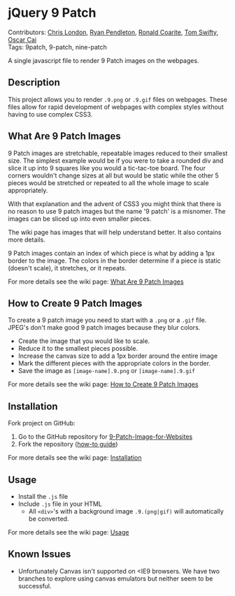 # jQuery 9 Patch

Contributors: [Chris London](https://github.com/chrislondon/), [Ryan Pendleton](https://github.com/rpendleton), [Ronald Coarite](https://stackoverflow.com/users/2154661/ronald-coarite), [Tom Swifty](https://stackoverflow.com/users/2773060/tom-swifty), [Oscar Cai](https://github.com/blackmonkey)  
Tags: 9patch, 9-patch, nine-patch

A single javascript file to render 9 Patch images on the webpages.

## Description

This project allows you to render `.9.png` or `.9.gif` files on webpages. These
files allow for rapid development of webpages with complex styles without having
to use complex CSS3.

## What Are 9 Patch Images

9 Patch images are stretchable, repeatable images reduced to their smallest
size. The simplest example would be if you were to take a rounded div and slice
it up into 9 squares like you would a tic-tac-toe board. The four corners
wouldn't change sizes at all but would be static while the other 5 pieces would
be stretched or repeated to all the whole image to scale appropriately.

With that explanation and the advent of CSS3 you might think that there is no
reason to use 9 patch images but the name '9 patch' is a misnomer. The images
can be sliced up into even smaller pieces.

The wiki page has images that will help understand better. It also contains more
details.

9 Patch images contain an index of which piece is what by adding a 1px border to
the image. The colors in the border determine if a piece is static (doesn't
scale), it stretches, or it repeats.

For more details see the wiki page: [What Are 9 Patch Images][what-are]

## How to Create 9 Patch Images

To create a 9 patch image you need to start with a `.png` or a `.gif` file.
JPEG's don't make good 9 patch images because they blur colors.

* Create the image that you would like to scale.
* Reduce it to the smallest pieces possible.
* Increase the canvas size to add a 1px border around the entire image
* Mark the different pieces with the appropriate colors in the border.
* Save the image as `[image-name].9.png` or `[image-name].9.gif`

For more details see the wiki page: [How to Create 9 Patch Images][create]

## Installation

Fork project on GitHub:

1. Go to the GitHub repository for [9-Patch-Image-for-Websites][repo]
2. Fork the repository ([how-to guide][fork])

For more details see the wiki page: [Installation][installation]

## Usage

* Install the `.js` file
* Include `.js` file in your HTML
	* All `<div>`'s with a background image `.9.(png|gif)` will automatically be
	  converted.

For more details see the wiki page: [Usage][usage]

## Known Issues

* Unfortunately Canvas isn't supported on <IE9 browsers. We have two branches to
  explore using canvas emulators but neither seem to be successful.

[what-are]: https://github.com/blackmonkey/jQuery-9-Patch/wiki/What-Are-9-Patch-Images
[create]: https://github.com/blackmonkey/jQuery-9-Patch/wiki/How-to-Create-9-Patch-Images
[repo]: https://github.com/blackmonkey/jQuery-9-Patch
[fork]: https://help.github.com/articles/fork-a-repo/
[installation]: https://github.com/blackmonkey/jQuery-9-Patch/wiki/Installation
[usage]: https://github.com/blackmonkey/jQuery-9-Patch/wiki/Usage
